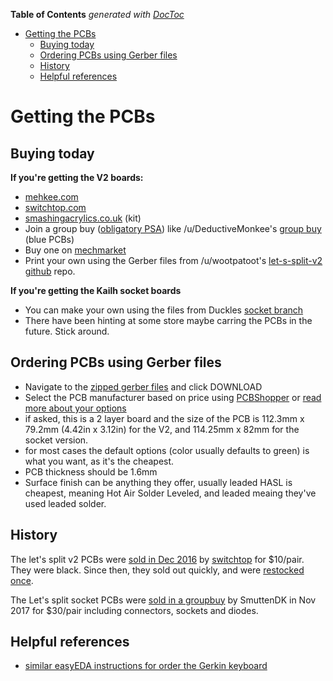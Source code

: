 <!-- START doctoc generated TOC please keep comment here to allow auto update -->
<!-- DON'T EDIT THIS SECTION, INSTEAD RE-RUN doctoc TO UPDATE -->
**Table of Contents**  *generated with [DocToc](https://github.com/thlorenz/doctoc)*

- [Getting the PCBs](#getting-the-pcbs)
  - [Buying today](#buying-today)
  - [Ordering PCBs using Gerber files](#ordering-pcbs-using-gerber-files)
  - [History](#history)
  - [Helpful references](#helpful-references)

<!-- END doctoc generated TOC please keep comment here to allow auto update -->

# Getting the PCBs

## Buying today

**If you're getting the V2 boards:**
- [mehkee.com](https://mehkee.com/products/lets-split-pcb?variant=44914069775)
- [switchtop.com](http://www.switchtop.com/product/let-s-split-40-percent-pcb)
- [smashingacrylics.co.uk](https://smashingacrylics.co.uk/product/lets-split-pcb-kits/) (kit)
- Join a group buy ([obligatory PSA](https://www.reddit.com/r/MechanicalKeyboards/wiki/psagroupbuys)) like /u/DeductiveMonkee's [group buy](https://www.reddit.com/r/mechmarket/comments/5ti0g4/gb_lets_split_kits/) (blue PCBs)
- Buy one on [mechmarket](https://www.reddit.com/r/mechmarket/)
- Print your own using the Gerber files from /u/wootpatoot's [let-s-split-v2 github](https://github.com/climbalima/let-s-Split-v2) repo.

**If you're getting the Kailh socket boards**
- You can make your own using the files from Duckles [socket branch](https://github.com/Duckle29/let-s-Split-v2/tree/socket-reverseable)
- There have been hinting at some store maybe carring the PCBs in the future. Stick around.


## Ordering PCBs using Gerber files

- Navigate to the [zipped gerber files](https://github.com/climbalima/let-s-Split-v2/blob/master/lets_split/lets%20split/lets%20split.zip) and click DOWNLOAD
- Select the PCB manufacturer based on price using [PCBShopper](http://pcbshopper.com/) or [read more about your options](https://www.reddit.com/r/electronics/wiki/pcb-manufacturers)
- if asked, this is a 2 layer board and the size of the PCB is 112.3mm x 79.2mm (4.42in x 3.12in) for the V2, and 114.25mm x 82mm for the socket version.
- for most cases the default options (color usually defaults to green) is what you want, as it's the cheapest.
- PCB thickness should be 1.6mm
- Surface finish can be anything they offer, usually leaded HASL is cheapest, meaning Hot Air Solder Leveled, and leaded meaing they've used leaded solder. 

## History

The let's split v2 PCBs were [sold in Dec 2016](https://www.reddit.com/r/MechanicalKeyboards/comments/5gbp3l/buying_lets_split_40_pcbs_from_uwootpatoot/) by [switchtop](http://www.switchtop.com/product/let-s-split-40-percent-pcb) for $10/pair. They were black. Since then, they sold out quickly, and were [restocked once](https://www.reddit.com/r/mechmarket/comments/5l3ds5/vendor_lets_split_40_pcbs_restocked_at_switchtop/).

The Let's split socket PCBs were [sold in a groupbuy](https://www.reddit.com/r/MechanicalKeyboards/comments/7cu03j/interest_check_update_lets_split_kailh_socket/) by SmuttenDK in Nov 2017 for $30/pair including connectors, sockets and diodes. 

## Helpful references

- [similar easyEDA instructions for order the Gerkin keyboard](http://www.40percent.club/2017/03/ordering-pcb.html)
